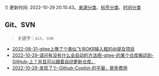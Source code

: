 :alarm_clock: 更新时间: 2022-10-29 20:15:43。[来源分类](../README.md)、[标签分类](../TAGS.md)、[时间分类](../TIMELINE.md)

## Git、SVN


> 关键字：`Git`、`SVN`



- [2022-08-31-gitee上撸了个类似飞书OKR输入框的@提及项目](https://www.zhangxinxu.com/wordpress/2022/08/gitee-feishu-okr-at-mention/) 
- [2022-10-29-请问有没有什么全自动的方法把-gitee-的某个仓库搬运到-GitHub-上？并且可以跟着自动更新仓库。](https://www.v2ex.com/t/891055) 
- [2022-10-29-发现了个-Github-Copilot-的平替，能免费用](https://www.v2ex.com/t/891044) 